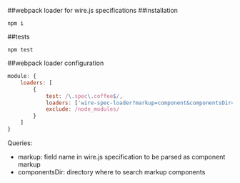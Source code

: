 ##webpack loader for wire.js specifications
##installation
```
npm i
```

##tests
```
npm test
```

##webpack loader configuration
```js
module: {
    loaders: [
        {   
            test: /\.spec\.coffee$/, 
            loaders: ['wire-spec-loader?markup=component&componentsDir=' + componentsDir],
            exclude: /node_modules/
        }
    ]
}
```
Queries:
- markup: field name in wire.js specification to be parsed as component markup
- componentsDir: directory where to search markup components